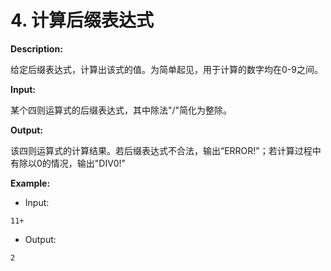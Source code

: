 # 4. 计算后缀表达式

**Description:**

给定后缀表达式，计算出该式的值。为简单起见，用于计算的数字均在0-9之间。

**Input:**

某个四则运算式的后缀表达式，其中除法"/"简化为整除。

**Output:**

该四则运算式的计算结果。若后缀表达式不合法，输出“ERROR!"；若计算过程中有除以0的情况，输出"DIV0!"

**Example:**

- Input:

```
11+
```

- Output:

```
2
```

